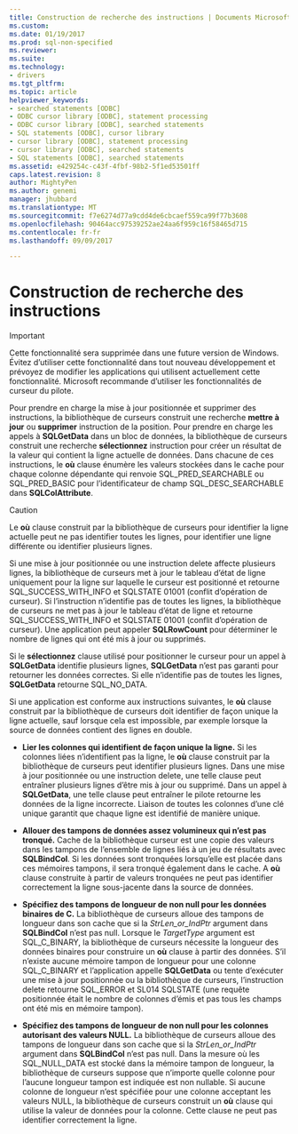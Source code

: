 ```yaml
---
title: Construction de recherche des instructions | Documents Microsoft
ms.custom: 
ms.date: 01/19/2017
ms.prod: sql-non-specified
ms.reviewer: 
ms.suite: 
ms.technology:
- drivers
ms.tgt_pltfrm: 
ms.topic: article
helpviewer_keywords:
- searched statements [ODBC]
- ODBC cursor library [ODBC], statement processing
- ODBC cursor library [ODBC], searched statements
- SQL statements [ODBC], cursor library
- cursor library [ODBC], statement processing
- cursor library [ODBC], searched statements
- SQL statements [ODBC], searched statements
ms.assetid: e429254c-c43f-4fbf-98b2-5f1ed53501ff
caps.latest.revision: 8
author: MightyPen
ms.author: genemi
manager: jhubbard
ms.translationtype: MT
ms.sourcegitcommit: f7e6274d77a9cdd4de6cbcaef559ca99f77b3608
ms.openlocfilehash: 90464acc97539252ae24aa6f959c16f58465d715
ms.contentlocale: fr-fr
ms.lasthandoff: 09/09/2017

---
```

# <a name="constructing-searched-statements"></a>Construction de recherche des instructions
> [!IMPORTANT]  
>  Cette fonctionnalité sera supprimée dans une future version de Windows. Évitez d’utiliser cette fonctionnalité dans tout nouveau développement et prévoyez de modifier les applications qui utilisent actuellement cette fonctionnalité. Microsoft recommande d’utiliser les fonctionnalités de curseur du pilote.  
  
 Pour prendre en charge la mise à jour positionnée et supprimer des instructions, la bibliothèque de curseurs construit une recherche **mettre à jour** ou **supprimer** instruction de la position. Pour prendre en charge les appels à **SQLGetData** dans un bloc de données, la bibliothèque de curseurs construit une recherche **sélectionnez** instruction pour créer un résultat de la valeur qui contient la ligne actuelle de données. Dans chacune de ces instructions, le **où** clause énumère les valeurs stockées dans le cache pour chaque colonne dépendante qui renvoie SQL_PRED_SEARCHABLE ou SQL_PRED_BASIC pour l’identificateur de champ SQL_DESC_SEARCHABLE dans **SQLColAttribute**.  
  
> [!CAUTION]  
>  Le **où** clause construit par la bibliothèque de curseurs pour identifier la ligne actuelle peut ne pas identifier toutes les lignes, pour identifier une ligne différente ou identifier plusieurs lignes.  
  
 Si une mise à jour positionnée ou une instruction delete affecte plusieurs lignes, la bibliothèque de curseurs met à jour le tableau d’état de ligne uniquement pour la ligne sur laquelle le curseur est positionné et retourne SQL_SUCCESS_WITH_INFO et SQLSTATE 01001 (conflit d’opération de curseur). Si l’instruction n’identifie pas de toutes les lignes, la bibliothèque de curseurs ne met pas à jour le tableau d’état de ligne et retourne SQL_SUCCESS_WITH_INFO et SQLSTATE 01001 (conflit d’opération de curseur). Une application peut appeler **SQLRowCount** pour déterminer le nombre de lignes qui ont été mis à jour ou supprimés.  
  
 Si le **sélectionnez** clause utilisé pour positionner le curseur pour un appel à **SQLGetData** identifie plusieurs lignes, **SQLGetData** n’est pas garanti pour retourner les données correctes. Si elle n’identifie pas de toutes les lignes, **SQLGetData** retourne SQL_NO_DATA.  
  
 Si une application est conforme aux instructions suivantes, le **où** clause construit par la bibliothèque de curseurs doit identifier de façon unique la ligne actuelle, sauf lorsque cela est impossible, par exemple lorsque la source de données contient des lignes en double.  
  
-   **Lier les colonnes qui identifient de façon unique la ligne.** Si les colonnes liées n’identifient pas la ligne, le **où** clause construit par la bibliothèque de curseurs peut identifier plusieurs lignes. Dans une mise à jour positionnée ou une instruction delete, une telle clause peut entraîner plusieurs lignes d’être mis à jour ou supprimé. Dans un appel à **SQLGetData**, une telle clause peut entraîner le pilote retourne les données de la ligne incorrecte. Liaison de toutes les colonnes d’une clé unique garantit que chaque ligne est identifié de manière unique.  
  
-   **Allouer des tampons de données assez volumineux qui n’est pas tronqué.** Cache de la bibliothèque curseur est une copie des valeurs dans les tampons de l’ensemble de lignes liés à un jeu de résultats avec **SQLBindCol**. Si les données sont tronquées lorsqu’elle est placée dans ces mémoires tampons, il sera tronqué également dans le cache. A **où** clause construite à partir de valeurs tronquées ne peut pas identifier correctement la ligne sous-jacente dans la source de données.  
  
-   **Spécifiez des tampons de longueur de non null pour les données binaires de C.** La bibliothèque de curseurs alloue des tampons de longueur dans son cache que si la *StrLen_or_IndPtr* argument dans **SQLBindCol** n’est pas null. Lorsque le *TargetType* argument est SQL_C_BINARY, la bibliothèque de curseurs nécessite la longueur des données binaires pour construire un **où** clause à partir des données. S’il n’existe aucune mémoire tampon de longueur pour une colonne SQL_C_BINARY et l’application appelle **SQLGetData** ou tente d’exécuter une mise à jour positionnée ou la bibliothèque de curseurs, l’instruction delete retourne SQL_ERROR et SL014 SQLSTATE (une requête positionnée était le nombre de colonnes d’émis et pas tous les champs ont été mis en mémoire tampon).  
  
-   **Spécifiez des tampons de longueur de non null pour les colonnes autorisant des valeurs NULL.** La bibliothèque de curseurs alloue des tampons de longueur dans son cache que si la *StrLen_or_IndPtr* argument dans **SQLBindCol** n’est pas null. Dans la mesure où les SQL_NULL_DATA est stocké dans la mémoire tampon de longueur, la bibliothèque de curseurs suppose que n’importe quelle colonne pour l’aucune longueur tampon est indiquée est non nullable. Si aucune colonne de longueur n’est spécifiée pour une colonne acceptant les valeurs NULL, la bibliothèque de curseurs construit un **où** clause qui utilise la valeur de données pour la colonne. Cette clause ne peut pas identifier correctement la ligne.

